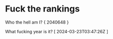 # Fuck the rankings

Who the hell am I?
{ 2040648 }

What fucking year is it?
[ 2024-03-23T03:47:26Z ]
